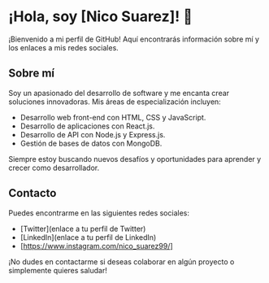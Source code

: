 # ¡Hola, soy [Nico Suarez]! 👋

¡Bienvenido a mi perfil de GitHub! Aquí encontrarás información sobre mí y los enlaces a mis redes sociales.

## Sobre mí

Soy un apasionado del desarrollo de software y me encanta crear soluciones innovadoras. Mis áreas de especialización incluyen:

- Desarrollo web front-end con HTML, CSS y JavaScript.
- Desarrollo de aplicaciones con React.js.
- Desarrollo de API con Node.js y Express.js.
- Gestión de bases de datos con MongoDB.

Siempre estoy buscando nuevos desafíos y oportunidades para aprender y crecer como desarrollador.

## Contacto

Puedes encontrarme en las siguientes redes sociales:

- [Twitter](enlace a tu perfil de Twitter)
- [LinkedIn](enlace a tu perfil de LinkedIn)
- [https://www.instagram.com/nico_suarez99/]

¡No dudes en contactarme si deseas colaborar en algún proyecto o simplemente quieres saludar!

